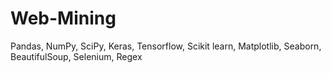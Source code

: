 # Web-Mining

Pandas, NumPy, SciPy, Keras, Tensorflow, Scikit learn, Matplotlib, Seaborn, BeautifulSoup, Selenium, Regex
